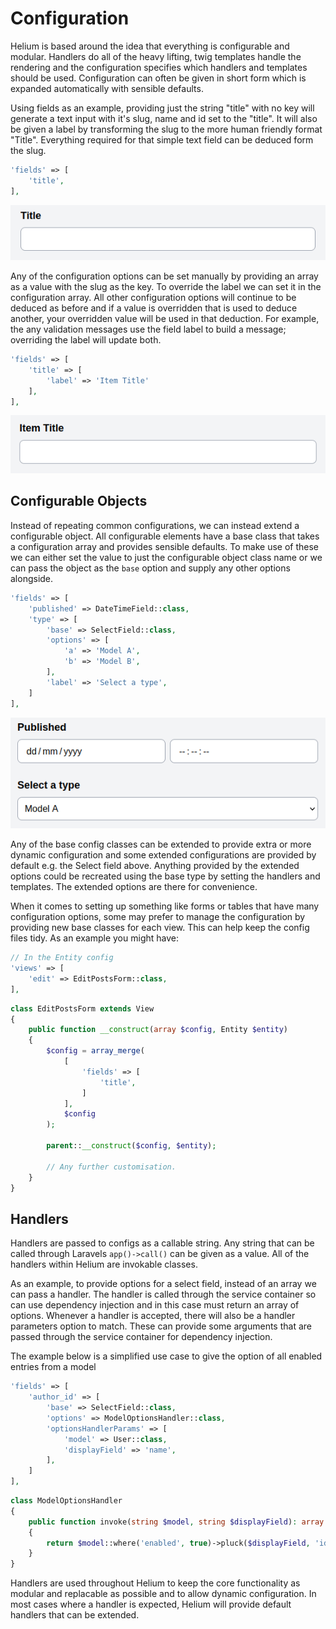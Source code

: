 # Configuration

Helium is based around the idea that everything is configurable and modular. Handlers do all of the heavy lifting, twig templates handle the rendering and the configuration specifies which handlers and templates should be used. Configuration can often be given in short form which is expanded automatically with sensible defaults.

Using fields as an example, providing just the string "title" with no key will generate a text input with it's slug, name and id set to the "title". It will also be given a label by transforming the slug to the more human friendly format "Title". Everything required for that simple text field can be deduced form the slug. 

```php
'fields' => [
    'title',
],
```

![Title Field](img/title_field.png)

Any of the configuration options can be set manually by providing an array as a value with the slug as the key. To override the label we can set it in the configuration array. All other configuration options will continue to be deduced as before and if a value is overridden that is used to deduce another, your overridden value will be used in that deduction. For example, the any validation messages use the field label to build a message; overriding the label will update both.

```php
'fields' => [
    'title' => [
        'label' => 'Item Title'
    ],
],
```

![Title field with customised label](img/title_field_label.png)

## Configurable Objects

Instead of repeating common configurations, we can instead extend a configurable object. All configurable elements have a base class that takes a configuration array and provides sensible defaults. To make use of these we can either set the value to just the configurable object class name or we can pass the object as the `base` option and supply any other options alongside.

```php
'fields' => [
    'published' => DateTimeField::class,
    'type' => [
        'base' => SelectField::class,
        'options' => [
            'a' => 'Model A',
            'b' => 'Model B',
        ],
        'label' => 'Select a type',
    ]
],
```

![A date time field and a select field](img/field_types.png)

Any of the base config classes can be extended to provide extra or more dynamic configuration and some extended configurations are provided by default e.g. the Select field above. Anything provided by the extended options could be recreated using the base type by setting the handlers and templates. The extended options are there for convenience. 

When it comes to setting up something like forms or tables that have many configuration options, some may prefer to manage the configuration by providing new base classes for each view. This can help keep the config files tidy. As an example you might have:

```php
// In the Entity config
'views' => [
    'edit' => EditPostsForm::class,
],
```

```php
class EditPostsForm extends View
{
    public function __construct(array $config, Entity $entity)
    {
        $config = array_merge(
            [
                'fields' => [
                    'title',
                ]
            ],
            $config
        );

        parent::__construct($config, $entity);

        // Any further customisation.
    }
}
```
## Handlers

Handlers are passed to configs as a callable string. Any string that can be called through Laravels `app()->call()` can be given as a value. All of the handlers within Helium are invokable classes.

As an example, to provide options for a select field, instead of an array we can pass a handler. The handler is called through the service container so can use dependency injection and in this case must return an array of options. Whenever a handler is accepted, there will also be a handler parameters option to match. These can provide some arguments that are passed through the service container for dependency injection.

The example below is a simplified use case to give the option of all enabled entries from a model

```php
'fields' => [
    'author_id' => [
        'base' => SelectField::class,
        'options' => ModelOptionsHandler::class,
        'optionsHandlerParams' => [
            'model' => User::class,
            'displayField' => 'name',
        ],
    ]
],
```

```php
class ModelOptionsHandler
{
    public function invoke(string $model, string $displayField): array
    {
        return $model::where('enabled', true)->pluck($displayField, 'id');
    }
}
```

Handlers are used throughout Helium to keep the core functionality as modular and replacable as possible and to allow dynamic configuration. In most cases where a handler is expected, Helium will provide default handlers that can be extended.
